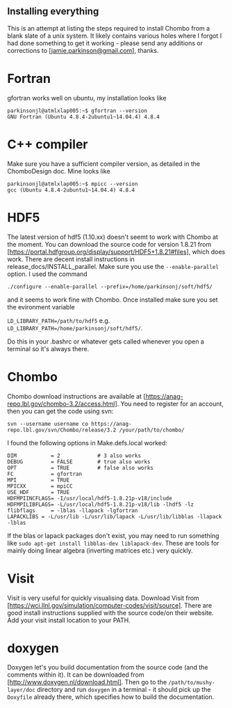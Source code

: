 ## Installing everything
This is an attempt at listing the steps required to install Chombo from a blank slate of a unix system. It likely contains various holes where I forgot I had done something to get it working - please send any additions or corrections to [jamie.parkinson@gmail.com], thanks.

# Fortran
gfortran works well on ubuntu, my installation looks like

```
parkinsonjl@atmlxlap005:~$ gfortran --version
GNU Fortran (Ubuntu 4.8.4-2ubuntu1~14.04.4) 4.8.4
```

# C++ compiler
Make sure you have a sufficient compiler version, as detailed in the ChomboDesign doc. Mine looks like

```
parkinsonjl@atmlxlap005:~$ mpicc --version
gcc (Ubuntu 4.8.4-2ubuntu1~14.04.4) 4.8.4
```

# HDF5
The latest version of hdf5 (1.10.xx) doesn't seemt to work with Chombo at the moment. You can download the source code for version 1.8.21 from [https://portal.hdfgroup.org/display/support/HDF5+1.8.21#files], which does work. There are decent install instructions in release_docs/INSTALL_parallel. Make sure you use the `--enable-parallel` option. I used the command

`./configure --enable-parallel --prefix=/home/parkinsonj/soft/hdf5/`

and it seems to work fine with Chombo.  Once installed make sure you set the evironment variable 

`LD_LIBRARY_PATH=/path/to/hdf5` e.g. `LD_LIBRARY_PATH=/home/parkinsonj/soft/hdf5/`.

Do this in your .bashrc or whatever gets called whenever you open a terminal so it's always there.


# Chombo
Chombo download instructions are available at [https://anag-repo.lbl.gov/chombo-3.2/access.html]. You need to register for an account, then you can get the code using svn:

```
svn --username username co https://anag-repo.lbl.gov/svn/Chombo/release/3.2 /your/path/to/chombo/
```

I found the following options in Make.defs.local worked:

```
DIM           = 2            # 3 also works
DEBUG         = FALSE        # true also works
OPT           = TRUE         # false also works
FC            = gfortran
MPI           = TRUE
MPICXX        = mpiCC
USE_HDF       = TRUE
HDFMPIINCFLAGS= -I/usr/local/hdf5-1.8.21p-v18/include
HDFMPILIBFLAGS= -L/usr/local/hdf5-1.8.21p-v18/lib -lhdf5 -lz 
flibflags     = -lblas -llapack -lgfortran 
LAPACKLIBS = -L/usr/lib -L/usr/lib/lapack -L/usr/lib/libblas -llapack  -lblas
```

If the blas or lapack packages don't exist, you may need to run something like `sudo apt-get install libblas-dev liblapack-dev`. These are tools for mainly doing linear algebra (inverting matrices etc.) very quickly.

# Visit
Visit is very useful for quickly visualising data. Download Visit from [https://wci.llnl.gov/simulation/computer-codes/visit/source]. There are good install instructions supplied with the source code/on their website. Add your visit install location to your PATH.

# doxygen
Doxygen let's you build documentation from the source code (and the comments within it). It can be downloaded from [http://www.doxygen.nl/download.html]. Then go to the `/path/to/mushy-layer/doc` directory and run `doxygen` in a terminal - it should pick up the `Doxyfile` already there, which specifies how to build the documentation.

